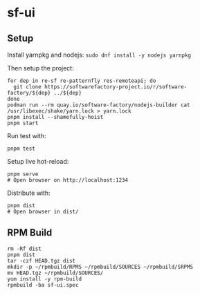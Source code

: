 # sf-ui

## Setup

Install yarnpkg and nodejs: `sudo dnf install -y nodejs yarnpkg`

Then setup the project:

```
for dep in re-sf re-patternfly res-remoteapi; do
  git clone https://softwarefactory-project.io/r/software-factory/${dep} ../${dep}
done
podman run --rm quay.io/software-factory/nodejs-builder cat /usr/libexec/shake/yarn.lock > yarn.lock
pnpm install --shamefully-hoist
pnpm start
```

Run test with:

```
pnpm test
```

Setup live hot-reload:

```
pnpm serve
# Open browser on http://localhost:1234
```

Distribute with:

```
pnpm dist
# Open browser in dist/
```

## RPM Build

```
rm -Rf dist
pnpm dist
tar -czf HEAD.tgz dist
mkdir -p ~/rpmbuild/RPMS ~/rpmbuild/SOURCES ~/rpmbuild/SRPMS
mv HEAD.tgz ~/rpmbuild/SOURCES/
yum install -y rpm-build
rpmbuild -ba sf-ui.spec
```
